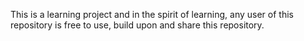 This is a learning project and in the spirit of learning, any user of this repository is free to use, build upon and share this repository.